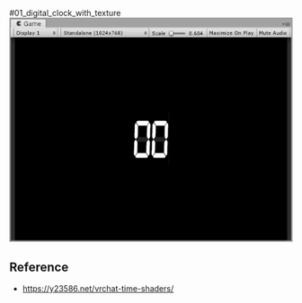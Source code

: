 ﻿#01_digital_clock_with_texture
![](art/art.gif)

## Reference
- https://y23586.net/vrchat-time-shaders/
